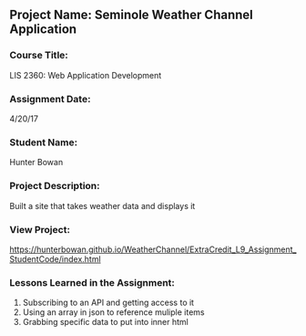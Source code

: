 ## Project Name:  Seminole Weather Channel Application

### Course Title:
LIS 2360:  Web Application Development

### Assignment Date:  
4/20/17

### Student Name:  
Hunter Bowan

### Project Description:
Built a site that takes weather data and displays it

### View Project:
https://hunterbowan.github.io/WeatherChannel/ExtraCredit_L9_Assignment_StudentCode/index.html

### Lessons Learned in the Assignment:
1. Subscribing to an API and getting access to it
2. Using an array in json to reference muliple items
3. Grabbing specific data to put into inner html
